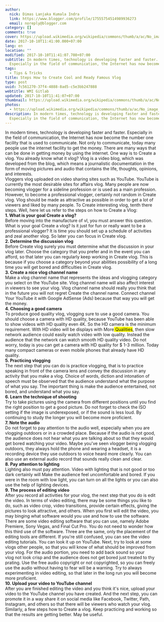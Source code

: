 ```yaml
---
author:
  nick: Dimas Lanjaka Kumala Indra
  link: https://www.blogger.com/profile/17555754514989936273
  email: noreply@blogger.com
category: []
comments: true
cover: https://upload.wikimedia.org/wikipedia/commons/thumb/a/ac/No_image_available.svg/2048px-No_image_available.svg.png
date: 2017-10-10T11:41:00.000+07:00
lang: en
location: ""
modified: 2017-10-10T11:41:07.708+07:00
subtitle: In modern times, technology is developing faster and faster.
  Especially in the field of communication, the Internet has now become the
tags:
  - Tips & Tricks
title: Steps How to Create Cool and Ready Famous Vlog
type: post
uuid: 7c561270-37f4-4888-8ad5-c5e3bb247888
webtitle: WMI Gitlab
updated: 2017-10-10T11:41:07+07:00
thumbnail: https://upload.wikimedia.org/wikipedia/commons/thumb/a/ac/No_image_available.svg/2048px-No_image_available.svg.png
photos:
  - https://upload.wikimedia.org/wikipedia/commons/thumb/a/ac/No_image_available.svg/2048px-No_image_available.svg.png
description: In modern times, technology is developing faster and faster.
  Especially in the field of communication, the Internet has now become the
---
```


<div>In modern times, technology is developing faster and faster. Especially in the field of communication, the Internet has now become the number one facility that is used to communicate. Not only to communicate, today many people use the internet facility to get the money. There are many ways that can be done in getting money by using the internet. One way is to Create a vlog. You already know what it vlog? Vlog is a video blog, which was developed from the blog, which means a journalistic documentation in the form of moving pictures and audio that contains the life, thoughts, opinions, and interests. </div><div>Vloggers vlog uploaded on video sharing sites such as YouTube. YouTube is currently the most desirable sites for affairs vlog. Many people are now becoming vlogger for a sideline profession or is used as a main profession. However, to become a professional vlogger, certainly not random in Create vlog. Vlog should be made as attractive as possible in order to get a lot of viewers and liked by many people. To Create interesting vlog, tenth there steps. Well, here let us refer to the steps on how to Create a Vlog: </div><div><b>1. What is your goal Create a vlog?</b> </div><div>Before moving into the manufacture of vl, you must answer this question. What is your goal Create a vlog? Is it just for fun or really want to be a professional vlogger? It is time you should set up a schedule of activities and zeal another vlog. So later you can focus in Create vlog. </div><div><b>2. Determine the discussion vlog</b> </div><div>Before Create vlog surely you must determine what the discussion in your vlog later. Choose the category that you prefer and in the event you can afford, so that later you can regularly keep working in Create vlog. This is because if you choose a category beyond your abilities possibility of a long time you will get bored and difficulties in Create vlog. </div><div><b>3. Create a nice vlog channel name</b> </div><div>Make a vlog channel name that represents the ideas and vlogging category you select on the YouTube site. Vlog channel name will also affect interest in viewers to see your vlog. Vlog channel name should really you think that in the future you will not regret Create the channel name. Connect channel Your YouTube it with Google AdSense (Ads) because that way you will get the money. </div><div><b>4. Choosing a good camera</b> </div><div>To produce good quality vlog, vlogging sure to use a good camera. You should choose a camera with HD quality, because YouTube has been able to show videos with HD quality even 4K. So the HD camera is the minimum requirement. With HD video will be displays with More<span style="background-color: yellow;">&nbsp;Qualities</span>, then slow network audience could easily watch video with low quality. Instead the audience that the network can watch smooth HD quality video. Do not worry, today is you can get a camera with HD quality for $ 1-3 million. Today many compact cameras or even mobile phones that already have HD quality. </div><div><b>5. Practicing vlogging</b> </div><div>The next step that you can do is practice vlogging, that is to practice speaking in front of the camera lens and convey the discussion in any activity that you make a vlog. Choice of words, diction and intonation of speech must be observed that the audience understand what the purpose of what you say. The important thing is make the audience entertained, not bored, and understand what you say. </div><div><b>6. Learn the technique of shooting</b> </div><div>Try to take pictures using the camera from different positions until you find the right position to get a good picture. Do not forget to check the ISO setting if the image is underexposed, or if the sound is less loud. By continuing to study the longer you will become more proficient. </div><div><b>7. Note the audio</b> </div><div>Do not forget to pay attention to the audio well, especially when you are vlogging outdoors or in a crowded place. Because if the audio is not good, the audience does not hear what you are talking about so that they would get bored watching your video. Maybe you've seen vlogger being vlogging outdoors, they always hold the phone and wearing a headset, it is a recording device they use outdoors to voice heard more clearly. You can also use an external audio record that sounds really clean and clear. </div><div><b>8. Pay attention to lighting</b> </div><div>Lighting also must pay attention. Video with lighting that is not good or too dark certainly will Make the audience feel uncomfortable and bored. If you were in the room with low light, you can turn on all the lights or you can also use the help of lighting devices. </div><div><b>9. The process of editing video</b> </div><div>After you record all activities for your vlog, the next step that you do is edit the video. In terms of video editing, there may be some things you like to do, such as video crop, video transitions, provide certain effects, giving the pictures to look attractive, and others. When you first will edit the video, you may binging what software would you use and how to use the software. There are some video editing software that you can use, namely Adobe Premiere, Sony Vegas, and Final Cut Pro. You do not need to wonder how this third use of the software. Three are the same, only the placement of the editing tools are different. If you're still confused, you can see the video editing tutorials. You can look it up on YouTube. Next, try to look at some vlogs other people, so that you will know of what should be improved from your vlog.&nbsp;For the audio portion, you need to add back sound so your vlog&nbsp;not look crisp and the audience does not get bored just treated to thy prating. Use the free audio copyright or not copyrighted, so you can freely use the audio without having to fear will be a warning. Try to always experimenting in video editing, so that later in the long run you will become more proficient. </div><div><b>10. Upload your video to YouTube channel</b> </div><div>After you are finished editing the video and you think it's nice, upload your video to the YouTube channel you have created. And the next step, you can promote it in a way share&nbsp;it on social media like Facebook, Twitter, Path, Instagram, and others so that there will be viewers who watch your&nbsp;vlog. </div><div>Similarly, a few steps how to Create a vlog. Keep practicing and working so that the results are getting better. May be useful. </div>